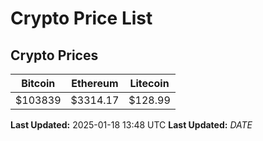 # Crypto Price List

## Crypto Prices
| Bitcoin | Ethereum | Litecoin |
| ------- | -------- | -------- |
| $103839 | $3314.17 | $128.99 |
**Last Updated:** 2025-01-18 13:48 UTC
**Last Updated:** $DATE$
